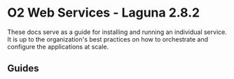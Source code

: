 # O2 Web Services - Laguna 2.8.2

These docs serve as a guide for installing and running an individual service. It is up to the organization's best practices on how to orchestrate and configure the applications at scale.

## Guides
